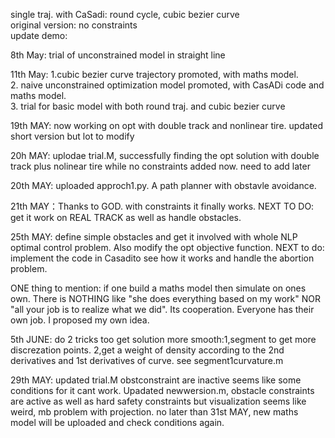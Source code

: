 single traj. with CaSadi: round cycle, cubic bezier curve  
original version: no constraints  
update demo: 

8th May: trial of unconstrained model in straight line

11th May: 1.cubic bezier curve trajectory promoted, with maths model.  
2. naive unconstrained optimization model promoted, with CasADi code and maths model.  
3. trial for basic model with both round traj. and cubic bezier curve


19th MAY: now working on opt with double track and nonlinear tire. updated short version but lot to modify


20h MAY: uplodae trial.M, successfully finding the opt solution with double track plus nolinear tire while no constraints added now. need to add later

20th MAY: uploaded approch1.py. A path planner with obstavle avoidance.

21th MAY：Thanks to GOD. with constraints it finally works. NEXT TO DO: get it work on REAL TRACK as well as handle obstacles.


25th MAY: define simple obstacles and get it involved with whole NLP optimal control problem. Also modify the opt objective function. NEXT to do: implement the code in Casadito see how it works and  handle the abortion problem.


ONE thing to mention: if one build a maths model then simulate on ones own. There is NOTHING like "she does everything based on my work" NOR "all your job is to realize what we did". Its cooperation. Everyone has their own job. I proposed my own idea. 

5th JUNE: do 2 tricks too get solution more smooth:1,segment to get more discrezation points. 2,get a weight of density according to the 2nd derivatives and 1st derivatives of curve. see segment1curvature.m

29th MAY: updated trial.M obstconstraint are inactive seems like some conditions for it cant work. Upadated newwersion.m, obstacle constraints are active as well as hard safety constraints but visualization seems like weird, mb problem with projection. no later than 31st MAY, new maths model will be uploaded and check conditions again.
